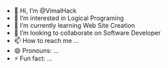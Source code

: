 - 👋 Hi, I’m @VimalHack
- 👀 I’m interested in Logical Programing
- 🌱 I’m currently learning Web Site Creation
- 💞️ I’m looking to collaborate on Software Developer
- 📫 How to reach me ...
- 😄 Pronouns: ...
- ⚡ Fun fact: ...

<!---
VimalHack/VimalHack is a ✨ special ✨ repository because its `README.md` (this file) appears on your GitHub profile.
You can click the Preview link to take a look at your changes.
--->
